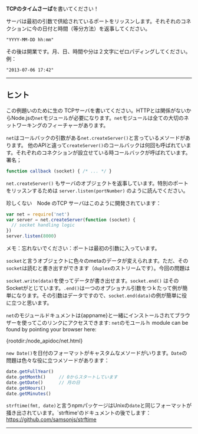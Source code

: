 **TCPのタイムさーば**を書いてください！

サーバは最初の引数で供給されているポートをリッスンします。それそれのコネクションに今の日付と時間（等分方法）を返事してください。

```
"YYYY-MM-DD hh:mm"
```

その後は開業です。月、日、時間や分は２文字にゼロパディングしてください。例：

```
"2013-07-06 17:42"
```

----------------------------------------------------------------------
## ヒント

この例題いのために生の TCPサーバを書いてください。HTTPとは関係がないからNode.jsの`net`モジュールが必要になります。`net`モジュールは全ての大切のネットワーキングのフィーチャーがあります。

`net`はコールバックの引数がある`net.createServer()`と言っているメソードがあります。 他のAPIと違って`createServer()`のコールバックは何回も呼ばれています。それぞれのコネクションが設立せている時コールバックが呼ばれています。署名；

```js
function callback (socket) { /* ... */ }
```

`net.createServer()` もサーバのオブジェクトを返事しています。特別のポートをリッスンするためは `server.listen(portNumber)` のように読んでください。

珍しくない　Node のTCP サーバはこのように開発されています：

```js
var net = require('net')
var server = net.createServer(function (socket) {
  // socket handling logic
})
server.listen(8000)
```

メモ：忘れないでください：ポートは最初の引数に入っています。

`socket`と言うオブジェクトに色々のmetaのデータが変えられます。ただ、その`socket`は読むと書き出すができます（`duplex`のストリームです）。今回の問題は

`socket.write(data)`を使ってデータが書き出せます。`socket.end()` はそのSocketがとじています。`.end()`は一つのオプショナル引数をつｋたって例が簡単になります。その引数はデータですので、`socket.end(data)`の例が簡単に役に立つと思います。 

`net`のモジュールドキュメントは{appname}と一緒にインストールされてブラウザーを使ってこのリンクにアクセスできます:
`net`のモユールｈ module can be found by pointing your browser here:

  {rootdir:/node_apidoc/net.html}

`new Date()`を日付のフォーマットがキャスタムなメソードがいります。`Date`の問題は色々な役に立つメソードがあります：

```js
date.getFullYear()
date.getMonth()     // 0からスタートしています
date.getDate()      // 月の日
date.getHours()
date.getMinutes()
```

`strftime(fmt, date)`と言うnpmパッケージはUnixの`date`と同じフォーマットが掻き出されています。`strftime'のドキュメントの後でします：https://github.com/samsonjs/strftime

----------------------------------------------------------------------
